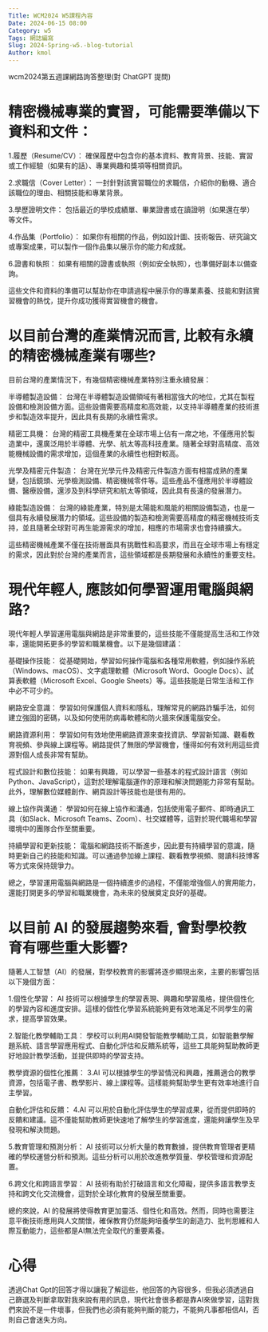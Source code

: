 ```yaml
---
Title: WCM2024 W5課程內容 
Date: 2024-06-15 08:00
Category: w5
Tags: 網誌編寫
Slug: 2024-Spring-w5.-blog-tutorial
Author: kmol
---
```


wcm2024第五週課網路詢答整理(對 ChatGPT 提問)

<!-- PELICAN_END_SUMMARY -->

# 精密機械專業的實習，可能需要準備以下資料和文件：
1.履歷（Resume/CV）：
確保履歷中包含你的基本資料、教育背景、技能、實習或工作經驗（如果有的話）、專業興趣和獎項等相關資訊。

2.求職信（Cover Letter）：
一封針對該實習職位的求職信，介紹你的動機、適合該職位的理由、相關技能和專業背景。

3.學歷證明文件：
包括最近的學校成績單、畢業證書或在讀證明（如果還在學）等文件。

4.作品集（Portfolio）：
如果你有相關的作品，例如設計圖、技術報告、研究論文或專案成果，可以製作一個作品集以展示你的能力和成就。

6.證書和執照：
如果有相關的證書或執照（例如安全執照），也準備好副本以備查詢。

這些文件和資料的準備可以幫助你在申請過程中展示你的專業素養、技能和對該實習機會的熱忱，提升你成功獲得實習機會的機會。
# 以目前台灣的產業情況而言, 比較有永續的精密機械產業有哪些?
目前台灣的產業情況下，有幾個精密機械產業特別注重永續發展：

半導體製造設備：
台灣在半導體製造設備領域有著相當強大的地位，尤其在製程設備和檢測設備方面。這些設備需要高精度和高效能，以支持半導體產業的技術進步和製造效率提升，因此具有長期的永續性需求。

精密工具機：
台灣的精密工具機產業在全球市場上佔有一席之地，不僅應用於製造業中，還廣泛用於半導體、光學、航太等高科技產業。隨著全球對高精度、高效能機械設備的需求增加，這個產業的永續性也相對較高。

光學及精密元件製造：
台灣在光學元件及精密元件製造方面有相當成熟的產業鏈，包括鏡頭、光學檢測設備、精密機械零件等。這些產品不僅應用於半導體設備、醫療設備，還涉及到科學研究和航太等領域，因此具有長遠的發展潛力。

綠能製造設備：
台灣的綠能產業，特別是太陽能和風能的相關設備製造，也是一個具有永續發展潛力的領域。這些設備的製造和檢測需要高精度的精密機械技術支持，並且隨著全球對可再生能源需求的增加，相應的市場需求也會持續擴大。

這些精密機械產業不僅在技術層面具有挑戰性和高要求，而且在全球市場上有穩定的需求，因此對於台灣的產業而言，這些領域都是長期發展和永續性的重要支柱。
# 現代年輕人, 應該如何學習運用電腦與網路?
現代年輕人學習運用電腦與網路是非常重要的，這些技能不僅能提高生活和工作效率，還能開拓更多的學習和職業機會。以下是幾個建議：

基礎操作技能：
從基礎開始，學習如何操作電腦和各種常用軟體，例如操作系統（Windows、macOS）、文字處理軟體（Microsoft Word、Google Docs）、試算表軟體（Microsoft Excel、Google Sheets）等。這些技能是日常生活和工作中必不可少的。

網路安全意識：
學習如何保護個人資料和隱私，理解常見的網路詐騙手法，如何建立強固的密碼，以及如何使用防病毒軟體和防火牆來保護電腦安全。

網路資源利用：
學習如何有效地使用網路資源來查找資訊、學習新知識、觀看教育視頻、參與線上課程等。網路提供了無限的學習機會，懂得如何有效利用這些資源對個人成長非常有幫助。

程式設計和數位技能：
如果有興趣，可以學習一些基本的程式設計語言（例如Python、JavaScript），這對於理解電腦運作的原理和解決問題能力非常有幫助。此外，理解數位媒體創作、網頁設計等技能也是很有用的。

線上協作與溝通：
學習如何在線上協作和溝通，包括使用電子郵件、即時通訊工具（如Slack、Microsoft Teams、Zoom）、社交媒體等，這對於現代職場和學習環境中的團隊合作至關重要。

持續學習和更新技能：
電腦和網路技術不斷進步，因此要有持續學習的意識，隨時更新自己的技能和知識。可以通過參加線上課程、觀看教學視頻、閱讀科技博客等方式來保持競爭力。

總之，學習運用電腦與網路是一個持續進步的過程，不僅能增強個人的實用能力，還能打開更多的學習和職業機會，為未來的發展奠定良好的基礎。
# 以目前 AI 的發展趨勢來看, 會對學校教育有哪些重大影響?
隨著人工智慧（AI）的發展，對學校教育的影響將逐步顯現出來，主要的影響包括以下幾個方面：

1.個性化學習：
AI 技術可以根據學生的學習表現、興趣和學習風格，提供個性化的學習內容和進度安排。這樣的個性化學習系統能夠更有效地滿足不同學生的需求，提高學習效果。

2.智能化教學輔助工具：
學校可以利用AI開發智能教學輔助工具，如智能數學解題系統、語言學習應用程式、自動化評估和反饋系統等，這些工具能夠幫助教師更好地設計教學活動，並提供即時的學習支持。

教學資源的個性化推薦：
3.AI 可以根據學生的學習情況和興趣，推薦適合的教學資源，包括電子書、教學影片、線上課程等。這樣能夠幫助學生更有效率地進行自主學習。

自動化評估和反饋：
4.AI 可以用於自動化評估學生的學習成果，從而提供即時的反饋和建議。這不僅能幫助教師更快速地了解學生的學習進度，還能夠讓學生及早發現和解決問題。

5.教育管理和預測分析：
AI 技術可以分析大量的教育數據，提供教育管理者更精確的學校運營分析和預測。這些分析可以用於改進教學質量、學校管理和資源配置。

6.跨文化和跨語言學習：
AI 技術有助於打破語言和文化障礙，提供多語言教學支持和跨文化交流機會，這對於全球化教育的發展至關重要。

總的來說，AI 的發展將使得教育更加靈活、個性化和高效。然而，同時也需要注意平衡技術應用與人文關懷，確保教育仍然能夠培養學生的創造力、批判思維和人際互動能力，這些都是AI無法完全取代的重要素養。
# 心得
透過Chat Gpt的回答才得以讓我了解這些，他回答的內容很多，但我必須透過自己篩選及判斷拿取對我來說有用的訊息，現代社會很多都是靠AI來做學習，這對我們來說不是一件壞事，但我們也必須有能夠判斷的能力，不能夠凡事都相信AI，否則自己會迷失方向。